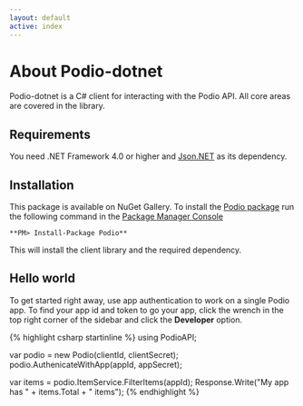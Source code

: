 ```yaml
---
layout: default
active: index
---
```

# About Podio-dotnet
Podio-dotnet is a C# client for interacting with the Podio API. All core areas are covered in the library.

## Requirements
You need .NET Framework 4.0 or higher and [Json.NET](http://www.nuget.org/packages/Newtonsoft.Json/) as its dependency.

## Installation
This package is available on NuGet Gallery. To install the [Podio package](http://www.nuget.org/packages/podio) run the following command in the [Package Manager Console](http://docs.nuget.org/docs/start-here/using-the-package-manager-console)

    **PM> Install-Package Podio**

This will install the client library and the required dependency.

## Hello world
To get started right away, use app authentication to work on a single Podio app. To find your app id and token to go your app, click the wrench in the top right corner of the sidebar and click the <b>Developer</b> option.

{% highlight csharp startinline %}
using PodioAPI;

var podio = new Podio(clientId, clientSecret);
podio.AuthenicateWithApp(appId, appSecret);

var items = podio.ItemService.FilterItems(appId);
Response.Write("My app has " + items.Total + " items");
{% endhighlight %}
